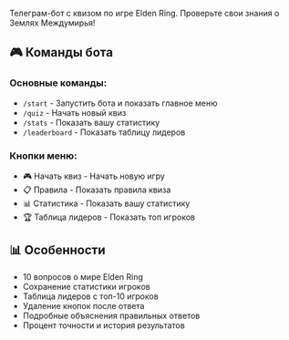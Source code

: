 Телеграм-бот с квизом по игре Elden Ring. Проверьте свои знания о Землях Междумирья!

## 🎮 Команды бота

### Основные команды:
- `/start` - Запустить бота и показать главное меню
- `/quiz` - Начать новый квиз
- `/stats` - Показать вашу статистику
- `/leaderboard` - Показать таблицу лидеров

### Кнопки меню:
- 🎮 Начать квиз - Начать новую игру
- 📋 Правила - Показать правила квиза
- 📊 Статистика - Показать вашу статистику
- 🏆 Таблица лидеров - Показать топ игроков

## 📊 Особенности

- 10 вопросов о мире Elden Ring
- Сохранение статистики игроков
- Таблица лидеров с топ-10 игроков
- Удаление кнопок после ответа
- Подробные объяснения правильных ответов
- Процент точности и история результатов

